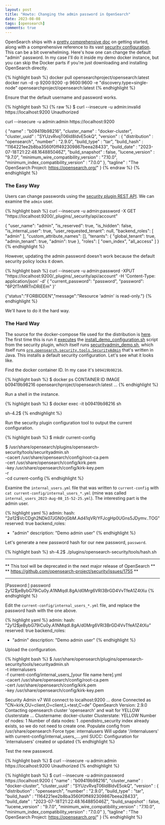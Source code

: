 ```yaml
---
layout: post
title: "Howto: Changing the admin password in OpenSearch"
date: 2023-08-08
tags: [opensearch]
comments: true
---
```

OpenSearch ships with a [pretty comprehensive doc](https://opensearch.org/docs/latest/) on getting started, along with a comprehensive reference to its vast [security configuration](https://opensearch.org/docs/latest/security/configuration/index/). This can be a bit overwhelming. Here's how one can change the default "admin" password. In my case I'll do it inside my demo docker instance, but you can skip the Docker parts if you're just downloading and installing OpenSearch directly.

{% highlight bash %}
docker pull opensearchproject/opensearch:latest
docker run -d -p 9200:9200 -p 9600:9600 -e "discovery.type=single-node" opensearchproject/opensearch:latest
{% endhighlight %}

Ensure that the default username and password works.

{% highlight bash %}
{% raw %}
$ curl --insecure -u admin:invalid https://localhost:9200
Unauthorized

curl --insecure -u admin:admin https://localhost:9200

{
  "name" : "b09419b98216",
  "cluster_name" : "docker-cluster",
  "cluster_uuid" : "SYUzvRvqT06ld8IdvE5okQ",
  "version" : {
    "distribution" : "opensearch",
    "number" : "2.9.0",
    "build_type" : "tar",
    "build_hash" : "1164221ee2b8ba3560f0ff492309867beea28433",
    "build_date" : "2023-07-18T21:22:48.164885046Z",
    "build_snapshot" : false,
    "lucene_version" : "9.7.0",
    "minimum_wire_compatibility_version" : "7.10.0",
    "minimum_index_compatibility_version" : "7.0.0"
  },
  "tagline" : "The OpenSearch Project: https://opensearch.org/"
}
{% endraw %}
{% endhighlight %}

### The Easy Way

Users can change passwords using the [security plugin REST API](https://opensearch.org/docs/latest/security/access-control/api/). We can examine the `admin` user.

{% highlight bash %}
curl --insecure -u admin:password -X GET "https://localhost:9200/_plugins/_security/api/account"

{
  "user_name": "admin",
  "is_reserved": true,
  "is_hidden": false,
  "is_internal_user": true,
  "user_requested_tenant": null,
  "backend_roles": [
    "admin"
  ],
  "custom_attribute_names": [],
  "tenants": {
    "global_tenant": true,
    "admin_tenant": true,
    "admin": true
  },
  "roles": [
    "own_index",
    "all_access"
  ]
}
{% endhighlight %}

However, updating the admin password doesn't work because the default security policy locks it down.

{% highlight bash %}
curl --insecure -u admin:password -XPUT "https://localhost:9200/_plugins/_security/api/account" -H 'Content-Type: application/json' -d' 
{
    "current_password": "password",
    "password": "6P2fTnMRTnDRiEEm"
}'

{"status":"FORBIDDEN","message":"Resource 'admin' is read-only."}
{% endhighlight %}

We'll have to do it the hard way.

### The Hard Way

The source for the docker-compose file used for the distribution is [here](https://github.com/opensearch-project/opensearch-build/blob/main/docker/release/dockercomposefiles/docker-compose-2.x.yml). The first time this is run it [executes](https://github.com/opensearch-project/opensearch-build/blob/main/docker/release/config/opensearch/opensearch-docker-entrypoint.sh#L38) the [install_demo_configuration.sh](https://github.com/opensearch-project/security/blob/main/tools/install_demo_configuration.sh) script from the security plugin, which itself runs [securityadmin_demo.sh](https://github.com/opensearch-project/security/blob/main/tools/securityadmin.sh), which itself runs [`org.opensearch.security.tools.SecurityAdmin`](https://github.com/opensearch-project/security/blob/main/src/main/java/org/opensearch/security/tools/SecurityAdmin.java) that's written in Java. This installs a default security configuration. Let's see what it looks like.

Find the docker container ID. In my case it's `b09419b98216`.

{% highlight bash %}
$ docker ps
CONTAINER ID   IMAGE                                 
b09419b98216   opensearchproject/opensearch:latest   ...
{% endhighlight %}

Run a shell in the instance.

{% highlight bash %}
$ docker exec -it b09419b98216 sh

sh-4.2$
{% endhighlight %}

Run the security plugin configuration tool to output the current configuration.

{% highlight bash %}
$ mkdir current-config

$ /usr/share/opensearch/plugins/opensearch-security/tools/securityadmin.sh \
  -cacert /usr/share/opensearch/config/root-ca.pem \
  -cert /usr/share/opensearch/config/kirk.pem \
  -key /usr/share/opensearch/config/kirk-key.pem \
  -r  \
  -cd current-config
{% endhighlight %}

Examine the `internal_users.yml` file that was written to `current-config` with `cat current-config/internal_users_*.yml` (mine was called `internal_users_2023-Aug-08_15-52-25.yml`). The interesting part is the admin user.

{% highlight yaml %}
admin:
  hash: "$2a$12$VcCDgh2NDk07JGN0rjGbM.Ad41qVR/YFJcgHp0UGns5JDymv..TOG"
  reserved: true
  backend_roles:
  - "admin"
  description: "Demo admin user"
{% endhighlight %}

Let's generate a new password hash for our new password, `password`.

{% highlight bash %}
sh-4.2$ ./plugins/opensearch-security/tools/hash.sh
**************************************************************************
** This tool will be deprecated in the next major release of OpenSearch **
** https://github.com/opensearch-project/security/issues/1755           **
**************************************************************************
[Password:] password
$2y$12$jeBybG79iCu0y.A1NMqdI.8gA/d0Mrg6VRI3BrGD4VvTfeA1Z4tXu
{% endhighlight %}

Edit the `current-config/internal_users_*.yml` file, and replace the password hash with the one above.

{% highlight yaml %}
admin:
  hash: "$2y$12$jeBybG79iCu0y.A1NMqdI.8gA/d0Mrg6VRI3BrGD4VvTfeA1Z4tXu"
  reserved: true
  backend_roles:
  - "admin"
  description: "Demo admin user"
{% endhighlight %}

Upload the configuration.

{% highlight bash %}
$ /usr/share/opensearch/plugins/opensearch-security/tools/securityadmin.sh \
  -t internalusers \
  -f current-config/internal_users_[your file name here].yml \
  -cacert /usr/share/opensearch/config/root-ca.pem \
  -cert /usr/share/opensearch/config/kirk.pem \
  -key /usr/share/opensearch/config/kirk-key.pem

Security Admin v7
Will connect to localhost:9200 ... done
Connected as "CN=kirk,OU=client,O=client,L=test,C=de"
OpenSearch Version: 2.9.0
Contacting opensearch cluster 'opensearch' and wait for YELLOW clusterstate ...
Clustername: docker-cluster
Clusterstate: YELLOW
Number of nodes: 1
Number of data nodes: 1
.opendistro_security index already exists, so we do not need to create one.
Populate config from /usr/share/opensearch
Force type: internalusers
Will update '/internalusers' with current-config/internal_users_....yml 
   SUCC: Configuration for 'internalusers' created or updated
{% endhighlight %}

Test the new password.

{% highlight bash %}
$ curl --insecure -u admin:admin https://localhost:9200
Unauthorized
{% endhighlight %}

{% highlight bash %}
$ curl --insecure -u admin:password https://localhost:9200
{
  "name" : "b09419b98216",
  "cluster_name" : "docker-cluster",
  "cluster_uuid" : "SYUzvRvqT06ld8IdvE5okQ",
  "version" : {
    "distribution" : "opensearch",
    "number" : "2.9.0",
    "build_type" : "tar",
    "build_hash" : "1164221ee2b8ba3560f0ff492309867beea28433",
    "build_date" : "2023-07-18T21:22:48.164885046Z",
    "build_snapshot" : false,
    "lucene_version" : "9.7.0",
    "minimum_wire_compatibility_version" : "7.10.0",
    "minimum_index_compatibility_version" : "7.0.0"
  },
  "tagline" : "The OpenSearch Project: https://opensearch.org/"
}
{% endhighlight %}
